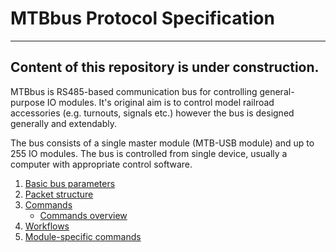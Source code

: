 MTBbus Protocol Specification
=============================

---
**Content of this repository is under construction.**
---

MTBbus is RS485-based communication bus for controlling general-purpose IO
modules. It's original aim is to control model railroad accessories (e.g.
turnouts, signals etc.) however the bus is designed generally and extendably.

The bus consists of a single master module (MTB-USB module) and up to 255
IO modules. The bus is controlled from single device, usually a computer with
appropriate control software.

 1. [Basic bus parameters](basics.md)
 2. [Packet structure](packet.md)
 3. [Commands](commands.md)
    - [Commands overview](commands-overview.md)
 4. [Workflows](workflows.md)
 5. [Module-specific commands](module-commands.md)
